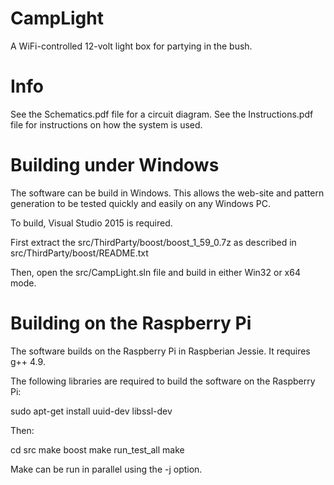 # CampLight
A WiFi-controlled 12-volt light box for partying in the bush.

# Info
See the Schematics.pdf file for a circuit diagram.
See the Instructions.pdf file for instructions on how the system is used.

# Building under Windows
The software can be build in Windows.
This allows the web-site and pattern generation
to be tested quickly and easily on any Windows PC.

To build, Visual Studio 2015 is required.

First extract the src/ThirdParty/boost/boost_1_59_0.7z
as described in src/ThirdParty/boost/README.txt

Then, open the src/CampLight.sln file and build in either
Win32 or x64 mode.

# Building on the Raspberry Pi
The software builds on the Raspberry Pi in Raspberian Jessie. It requires g++ 4.9.

The following libraries are required to build the software on the Raspberry Pi:

sudo apt-get install uuid-dev libssl-dev

Then:

cd src
make boost
make run_test_all
make

Make can be run in parallel using the -j option.
